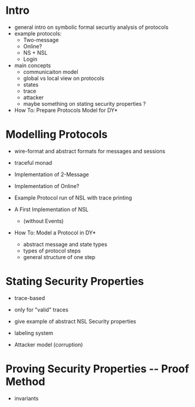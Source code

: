 Intro
===

* general intro on symbolic formal securtiy analysis of protocols
* example protocols:
  * Two-message
  * Online?
  * NS + NSL
  * Login
* main concepts
  * communicaiton model
  * global vs local view on protocols
  * states
  * trace
  * attacker
  * maybe something on stating security properties ?
* How To: Prepare Protocols Model for DY*

Modelling Protocols
===

* wire-format and abstract formats for messages and sessions
* traceful monad

* Implementation of 2-Message
* Implementation of Online?
* Example Protocol run of NSL with trace printing
* A First Implementation of NSL 
  * (without Events)


* How To: Model a Protocol in DY*
  * abstract message and state types
  * types of protocol steps
  * general structure of one step


Stating Security Properties
===

* trace-based
* only for "valid" traces
* give example of abstract NSL Security properties

* labeling system
* Attacker model (corruption)

Proving Security Properties -- Proof Method
===

* invariants

